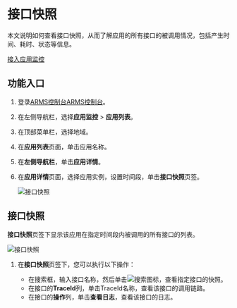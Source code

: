 # 接口快照

本文说明如何查看接口快照，从而了解应用的所有接口的被调用情况，包括产生时间、耗时、状态等信息。

[接入应用监控](/cn.zh-CN/应用监控/接入应用监控/应用监控接入概述.md)

## 功能入口

1.  登录[ARMS控制台](https://arms.console.aliyun.com/#/home)[ARMS控制台](https://arms-ap-southeast-1.console.aliyun.com/#/home)。

2.  在左侧导航栏，选择**应用监控** \> **应用列表**。

3.  在顶部菜单栏，选择地域。

4.  在**应用列表**页面，单击应用名称。

5.  在**左侧导航栏**，单击**应用详情**。

6.  在**应用详情**页面，选择应用实例，设置时间段，单击**接口快照**页签。

    ![接口快照](https://static-aliyun-doc.oss-accelerate.aliyuncs.com/assets/img/zh-CN/4864381161/p235769.png)


## 接口快照

**接口快照**页签下显示该应用在指定时间段内被调用的所有接口的列表。

![接口快照](https://static-aliyun-doc.oss-accelerate.aliyuncs.com/assets/img/zh-CN/4864381161/p235775.png)

1.  在**接口快照**页签下，您可以执行以下操作：

    -   在搜索框，输入接口名称，然后单击![搜索](https://static-aliyun-doc.oss-accelerate.aliyuncs.com/assets/img/zh-CN/4864381161/p235841.png)图标，查看指定接口的快照。
    -   在接口的**TraceId**列，单击TraceId名称，查看该接口的调用链路。
    -   在接口的**操作**列，单击**查看日志**，查看该接口的日志。

